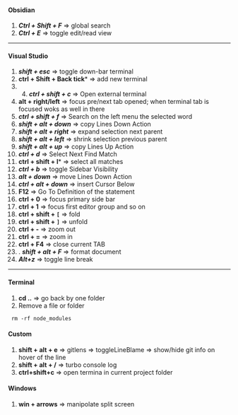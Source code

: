 #### Obsidian
1. ***Ctrl + Shift + F***  => global search
2. ***Ctrl + E***  => toggle edit/read view
---
#### Visual Studio
1. ***shift + esc*** => toggle down-bar terminal
2. **ctrl + Shift + Back tick***  => add new terminal
3. 4. ***ctrl + shift + c*** => Open external terminal
4. **alt + right/left** => focus pre/next tab opened; when terminal tab is focused woks as well in there
5. ***ctrl + shift + f*** => Search on the left menu the selected word
6. ***shift + alt + down*** => copy Lines Down Action
7. ***shift + alt + right*** => expand selection next parent
8. ***shift + alt + left*** => shrink selection previous parent
9.  ***shift + alt + up*** => copy Lines Up Action
10. ***ctrl + d*** => Select Next Find Match
11.  **ctrl + shift + l*** => select all matches
12. ***ctrl + b*** => toggle Sidebar Visibility
13. ***alt + down*** => move Lines Down Action
14. ***ctrl + alt + down*** => insert Cursor Below
15.  **F12** => Go To Definition of the statement
16. **ctrl + 0** => focus primary side bar
17. **ctrl + 1** => focus first editor group and so on
18.  **ctrl + shift + `[`** => fold
19. **ctrl + shift + `]`** => unfold
20. **ctrl + -** => zoom out
21. **ctrl + =** => zoom in
22. **ctrl + F4** => close current TAB
23. . ***shift + alt + F*** => format document
24. ***Alt+z*** => toggle line break

---
#### Terminal
1.   **cd ..** => go back by one folder
2. Remove a file or folder
```console
 rm -rf node_modules
```

#### Custom
1.   **shift + alt + e** => gitlens => toggleLineBlame => show/hide git info on hover of the line
2.  **shift + alt + /** => turbo console log
3. **ctrl+shift+c** => open termina in current project folder

#### Windows
1.   **win + arrows** => manipolate split screen
